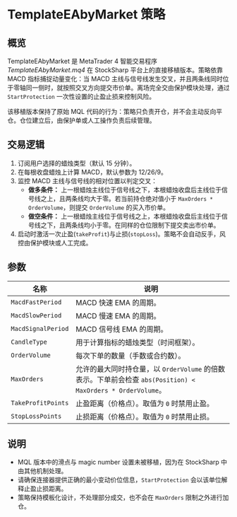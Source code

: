 # TemplateEAbyMarket 策略

## 概览
TemplateEAbyMarket 是 MetaTrader 4 智能交易程序 *TemplateEAbyMarket.mq4* 在 StockSharp 平台上的直接移植版本。策略依靠 MACD 指标捕捉动量变化：当 MACD 主线与信号线发生交叉，并且两条线同时位于零轴同一侧时，就按照交叉方向提交市价单。离场完全交由保护模块处理，通过 `StartProtection` 一次性设置的止盈止损来控制风险。

该移植版本保持了原始 MQL 代码的行为：策略只负责开仓，并不会主动反向平仓。仓位建立后，由保护单或人工操作负责后续管理。

## 交易逻辑
1. 订阅用户选择的蜡烛类型（默认 15 分钟）。
2. 在每根收盘蜡烛上计算 MACD，默认参数为 12/26/9。
3. 监控 MACD 主线与信号线的相对位置以判定交叉：
   - **做多条件：** 上一根蜡烛主线位于信号线之下，本根蜡烛收盘后主线位于信号线之上，且两条线均大于零。若当前持仓绝对值小于 `MaxOrders * OrderVolume`，则提交 `OrderVolume` 的买入市价单。
   - **做空条件：** 上一根蜡烛主线位于信号线之上，本根蜡烛收盘后主线位于信号线之下，且两条线均小于零。在同样的仓位限制下提交卖出市价单。
4. 启动时激活一次止盈(`takeProfit`)与止损(`stopLoss`)。策略不会自动反手，风控由保护模块或人工完成。

## 参数
| 名称 | 说明 |
|------|------|
| `MacdFastPeriod` | MACD 快速 EMA 的周期。 |
| `MacdSlowPeriod` | MACD 慢速 EMA 的周期。 |
| `MacdSignalPeriod` | MACD 信号线 EMA 的周期。 |
| `CandleType` | 用于计算指标的蜡烛类型（时间框架）。 |
| `OrderVolume` | 每次下单的数量（手数或合约数）。 |
| `MaxOrders` | 允许的最大同时持仓量，以 `OrderVolume` 的倍数表示。下单前会检查 `abs(Position) < MaxOrders * OrderVolume`。 |
| `TakeProfitPoints` | 止盈距离（价格点）。取值为 `0` 时禁用止盈。 |
| `StopLossPoints` | 止损距离（价格点）。取值为 `0` 时禁用止损。 |

## 说明
- MQL 版本中的滑点与 magic number 设置未被移植，因为在 StockSharp 中由其他机制处理。
- 请确保连接器提供正确的最小变动价位信息，`StartProtection` 会以该单位解释止盈止损距离。
- 策略保持模板化设计，不处理部分成交，也不会在 `MaxOrders` 限制之外进行加仓。
